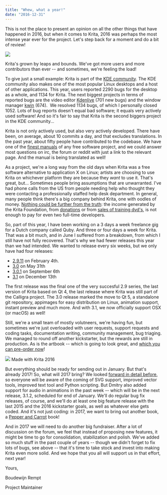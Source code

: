 ```yaml
---
title: "Whew, what a year!"
date: "2016-12-31"
---
```


This is not the place to present an opinion on all the other things that have happened in 2016, but when it comes to Krita, 2016 was perhaps the most intense year ever for the project. Let's step back for a moment and do a bit of review!

[![](/images/posts/2016/krita-3.0-1024x559.png)](/images/posts/2016/krita-3.0.png)

Krita's grown by leaps and bounds. We've got more users and more contributors than ever -- and sometimes, we're feeling the load!

To give just a small example: Krita is part of the [KDE community](https://www.kde.org). The KDE community also makes one of the most popular Linux desktops and a host of other applications. This year, users reported 2290 bugs for the desktop as a whole, and 1134 for Krita. The next biggest projects in terms of reported bugs are the video editor [Kdenlive](https://kdenlive.org) (701 new bugs) and the window manager [kwin](https://blog.martin-graesslin.com/blog/tag/kwin/) (674).  We resolved 1134 bugs, of which I personally closed 1052. Lots of bug reports doesn't equal bad software; it equals very actively used software! And so it's fair to say that Krita is the second biggers project in the KDE community...

Krita is not only actively used, but also very actively developed. There have been, on average, about 10 commits a day, and that excludes translations. In the past year, about fifty people have contributed to the codebase. We have one of the [finest manuals](https://docs.krita.org/Main_Page) of any free software project, and we could answer most questions on irc, the forum or reddit with just a link to the relevant page. And the manual is being translated as well!

As a project, we're a long way from the old days when Krita was a free software alternative to application X on Linux; artists are choosing to use Krita on whichever platform they are because they _want_ to use it. That's great, but... Sometimes people bring assumptions that are unwarranted. I've had phone calls from the US from people needing help who thought they were contacting a professionally staffed help desk department. In general, many people think there's a big company behind Krita, one with oodles of money. [Nothing could be further from the truth](/item/funding-kritas-development/): the income generated by the Krita Foundation, from [donations](/support-us/donations/) or from [sales of training dvd's](/support-us/shop/), is not enough to pay for even two full-time developers.

So, part of this year, I have been working on a 3 days a week freelance gig for a Dutch company called Quby. And three or four days a week for Krita. That was a bit much, and in June I suffered from a breakdown, from which I still have not fully recovered. That's why we had fewer releases this year than we had intended. We wanted to release every six weeks, but we only have had four releases:

- [2.9.11](/item/krita-2-9-11-and-the-second-3-0-alpha-build/) on February 4th.
- [3.0](/item/krita-3-0-released/) on May 31th
- [3.0.1](/item/krita-3-0-1-update-brings-numerous-fixes/) on September 6th
- [3.1](/item/krita-3-1-released/) on December 13th

The first release was the final one of the very succesful 2.9 series, the last version of Krita based on Qt 4, the last release where Krita was still part of the Calligra project. The 3.0 release marked the move to Qt 5, a standalone git repository, appimages for easy distribution on Linux, animation support, instant preview and much more. And with 3.1, we now officially support OSX (or macOS) as well!

Still, we're a small team of mostly volutneers, we're having fun, but sometimes we're just overloaded with user requests, support requests and coding tasks, documentation writing, community management, bug triaging. We managed to round off another kickstarter, but the rewards are still in production. As is the artbook -- which is going to look great, and [which you can pre-order now](/support-us/shop/)!

[![](/images/posts/2016/cover_small-217x300.png)](/images/posts/2016/cover_small.png) Made with Krita 2016

But everything should be ready for sending out in January. But that's already 2017! So, what will 2017 bring? We looked [forward in detail before](/item/looking-forward/), so everyone will be aware of the coming of SVG support, improved vector tools, improved text tool and Python scripting. But Dmitry also added support for audio in animations in the past week -- which will be in the next release, 3.1.2, scheduled for end of January. We'll do regular bug fix releases, of course, and we'll do at least one big feature release with the last 2015 and the 2016 kickstarter goals, as well as whatever else gets coded. And it's not just coding: in 2017, we want to bring out another book, a [Pepper and Carrot](http://peppercarrot.com/) book!

And in 2017 we will need to do another big fundraiser. After a lot of discussion on the forum, we feel that instead of proposing new features, it might be time to go for consolidation, stabilization and polish. We've added so much stuff in the past couple of years -- though we didn't forget to fix lots of bugs, see above -- that it's time to take stock and invest into making Krita even more solid. And we hope that you all will support us in that effort, next year!

Yours,

Boudewijn Rempt

Project Maintainer
